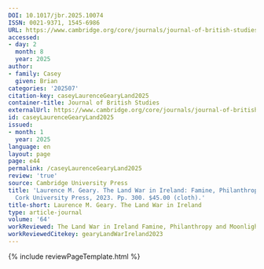 ```yaml
---
DOI: 10.1017/jbr.2025.10074
ISSN: 0021-9371, 1545-6986
URL: https://www.cambridge.org/core/journals/journal-of-british-studies/article/abs/laurence-m-geary-the-land-war-in-ireland-famine-philanthropy-and-moonlighting-cork-university-press-2023-pp-300-4500-cloth/69CA81D36F2C31AF55095B965524F0B5
accessed:
- day: 2
  month: 8
  year: 2025
author:
- family: Casey
  given: Brian
categories: '202507'
citation-key: caseyLaurenceGearyLand2025
container-title: Journal of British Studies
externalUrl: https://www.cambridge.org/core/journals/journal-of-british-studies/article/abs/laurence-m-geary-the-land-war-in-ireland-famine-philanthropy-and-moonlighting-cork-university-press-2023-pp-300-4500-cloth/69CA81D36F2C31AF55095B965524F0B5
id: caseyLaurenceGearyLand2025
issued:
- month: 1
  year: 2025
language: en
layout: page
page: e44
permalink: /caseyLaurenceGearyLand2025
review: 'true'
source: Cambridge University Press
title: 'Laurence M. Geary. The Land War in Ireland: Famine, Philanthropy and Moonlighting
  Cork University Press, 2023. Pp. 300. $45.00 (cloth).'
title-short: Laurence M. Geary. The Land War in Ireland
type: article-journal
volume: '64'
workReviewed: The Land War in Ireland Famine, Philanthropy and Moonlighting
workReviewedCitekey: gearyLandWarIreland2023
---
```

{% include reviewPageTemplate.html %}